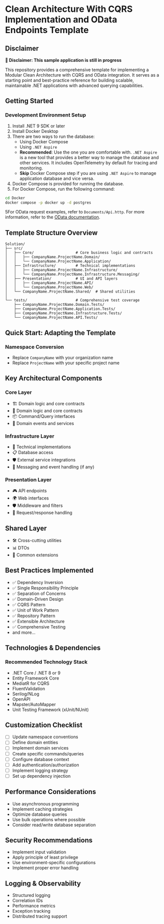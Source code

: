 # Clean Architecture With CQRS Implementation and OData Endpoints Template

## Disclaimer

**🚨 Disclaimer: This sample application is still in progress**

This repository provides a comprehensive template for implementing a Modular Clean Architecture with CQRS and OData integration. It serves as a starting point and best-practice reference for building scalable, maintainable .NET applications with advanced querying capabilities.

## Getting Started

### Development Environment Setup

1. Install .NET 9 SDK or later
2. Install Docker Desktop
3. There are two ways to run the database:
   - Using Docker Compose
   - Using `.NET Aspire` 
   - **Recommended**: Use the one you are comfortable with. `.NET Aspire` is a new tool that provides a better way to manage the database and other services. It includes OpenTelemetry by default for tracing and monitoring.
   - **Skip** Docker Compose step if you are using `.NET Aspire` to manage application database and vice versa.
3. Docker Compose is provided for running the database.
4. For Docker Compose, run the following command:
```bash
cd Docker
docker compose -p docker up -d postgres
```
5For OData request examples, refer to `Documents/Api.http`. For more information, refer to the [OData documentation](https://learn.microsoft.com/en-us/odata/).

## Template Structure Overview

```plaintext
Solution/
├── src/
│   ├── Core/                   # Core business logic and contracts
│   │   ├── CompanyName.ProjectName.Domain/
│   │   └── CompanyName.ProjectName.Application/
│   ├── Infrastructure/         # Technical implementations
│   │   ├── CompanyName.ProjectName.Infrastructure/
│   │   └── CompanyName.ProjectName.Infrastructure.Messaging/
│   ├── Presentation/           # UI and API layers
│   │   ├── CompanyName.ProjectName.API/
│   │   └── CompanyName.ProjectName.Web/
│   └── CompanyName.ProjectName.Shared/  # Shared utilities
│
└── tests/                      # Comprehensive test coverage
    ├── CompanyName.ProjectName.Domain.Tests/
    ├── CompanyName.ProjectName.Application.Tests/
    ├── CompanyName.ProjectName.Infrastructure.Tests/
    └── CompanyName.ProjectName.API.Tests/
````

## Quick Start: Adapting the Template

### Namespace Conversion

- Replace `CompanyName` with your organization name
- Replace `ProjectName` with your specific project name

## Key Architectural Components

### Core Layer

- 🏗️ Domain logic and core contracts
- 🚦 Domain logic and core contracts
- 📦 Command/Query interfaces
- 🔔 Domain events and services

### Infrastructure Layer

- 🔧 Technical implementations
- 📋 Database access
- 🛡️ External service integrations
- 🔄 Messaging and event handling (if any)

### Presentation Layer

- 🎮 API endpoints
- 🌍 Web interfaces
- 🛡️ Middleware and filters
- 🔀 Request/response handling

## Shared Layer

- 🛠️ Cross-cutting utilities
- 📊 DTOs
- 🔗 Common extensions

## Best Practices Implemented

- ✅ Dependency Inversion
- ✅ Single Responsibility Principle
- ✅ Separation of Concerns
- ✅ Domain-Driven Design
- ✅ CQRS Pattern
- ✅ Unit of Work Pattern
- ✅ Repository Pattern
- ✅ Extensible Architecture
- ✅ Comprehensive Testing
- and more...

## Technologies & Dependencies

### Recommended Technology Stack

- .NET Core / .NET 8 or 9
- Entity Framework Core
- MediatR for CQRS
- FluentValidation
- Serilog/NLog
- OpenAPI
- Mapster/AutoMapper
- Unit Testing Framework (xUnit/NUnit)

## Customization Checklist

- [ ] Update namespace conventions
- [ ] Define domain entities
- [ ] Implement domain services
- [ ] Create specific commands/queries
- [ ] Configure database context
- [ ] Add authentication/authorization
- [ ] Implement logging strategy
- [ ] Set up dependency injection

## Performance Considerations

- Use asynchronous programming
- Implement caching strategies
- Optimize database queries
- Use bulk operations where possible
- Consider read/write database separation

## Security Recommendations

- Implement input validation
- Apply principle of least privilege
- Use environment-specific configurations
- Implement proper error handling

## Logging & Observability

- Structured logging
- Correlation IDs
- Performance metrics
- Exception tracking
- Distributed tracing support
